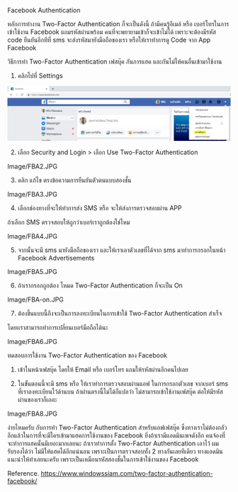 Facebook Authentication

หลักการทำงาน Two-Factor Authentication ก็จะเป็นดังนี้  ถ้ามีคนรู้อีเมล์ หรือ เบอร์โทรในการเข้าใช้งาน Facebook แถมรหัสผ่านพร้อม คนที่จะพยายามเข้าก็จะเข้าไม่ได้ เพราะจะต้องมีรหัส code ยืนยันอีกทีที่ sms จะส่งรหัสมายังมือถือของเรา หรือให้เราทำการดู Code จาก App Facebook 

วิธีการทำ Two-Factor Authentication เฟสบุ๊ค กันการแฮค และกันไม่ให้คนอื่นเข้ามาใช้งาน

1. คลิกไปที่ Settings

![index](/Image/FBA1.JPG)

2. เลือก Security and Login > เลือก  Use Two-Factor Authentication

Image/FBA2.JPG

3. คลิก แก้ไข ตรงข้อความการยืนยันตัวตนแบบสองชั้น

Image/FBA3.JPG

4. เลือกช่องทางที่จะให้ทำการส่ง SMS หรือ จะให้ส่งการตรวจสอบผ่าน APP

ถ้าเลือก SMS ตรวจสอบให้ถูกว่าเบอร์เราถูกต้องใช่ไหม

Image/FBA4.JPG

5. จากนั้นจะมี sms มายังมือถือของเรา และให้เราเอาตัวเลขที่ได้จาก sms มาทำการกรอกในหน้า Facebook
Advertisements

Image/FBA5.JPG

6. ถ้าเรากรอกถูกต้อง โหมด Two-Factor Authentication ก็จะเป็น On

Image/FBA-on.JPG

7. ต้องขึ้นแบบนี้ถึงจะเป็นการลงทะเบียนในการเข้าใช้ Two-Factor Authentication สำเร็จ

โดยเเราสามารถทำการเปลี่ยนเบอร์มือถือได้นะ

Image/FBA6.JPG

ทดสอบการใช้งาน Two-Factor Authentication ของ Facebook

1. เข้าในหน้าเฟสบุ๊ค โดยให้ Email หรือ เบอร์โทร แถมให้รหัสผ่านอีกคนไปเลย

2. ในขั้นตอนนี้จะมี sms หรือ ให้เราทำการตรวจสอบผ่านแอฟ ในการกรอกตัวเลข จากเบอร์ sms ที่เราลงทะเบียนไว้ด้านบน ถ้าผ่านตรงนี้ไม่ได้ก็แปลว่า ไม่สามารถเข้าใช้งานเฟสบุ๊ค ต่อให้มีรหัสผ่านของเราก็เถอะ

Image/FBA8.JPG

ง่ายไหมครับ กับการทำ Two-Factor Authentication สำหรับแอฟเฟสบุ๊ค ซึ่งทางเราไม่ต้องกลัวอีกแล้วในการที่จะมีใครเข้ามาแฮคการใช้งานของ Facebook ยิ่งถ้าเรามีแอดมินเพจดังอีก คนจ้องที่จะทำการแฮคนั้นมีเยอะมากเลยนะ ถ้าเราทำการตั้ง Two-Factor Authentication เอาไว้ ผมรับรองได้ว่า ไม่มีให้แฮคได้อีกแน่นอน เพราะเป็นการตรวจสอบทั้ง 2 ทางกันเลยทีเดียว ทางแอดมินแนะนำให้ทำเลยนะครับ เพราะเป็นเหมือนรหัสสองชั้นในการเข้าใช้งานของ Facebook

Reference.
https://www.windowssiam.com/two-factor-authentication-facebook/
